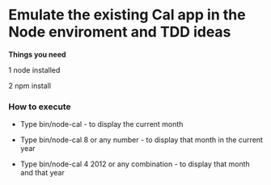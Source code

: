 # Emulate the existing Cal app in the Node enviroment and TDD ideas

**Things you need**

1 node installed

2 npm install

### How to execute

* Type bin/node-cal - to display the current month

* Type bin/node-cal 8 or any number - to display that month in the current year

* Type bin/node-cal 4 2012 or any combination - to display that month and that year


